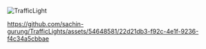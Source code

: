 ![TrafficLight](https://github.com/sachin-gurung/TrafficLights/assets/54648581/0816aff7-f49f-4aae-b183-39b76928e20e)

https://github.com/sachin-gurung/TrafficLights/assets/54648581/22d21db3-f92c-4e1f-9236-f4c34a5cbbae
